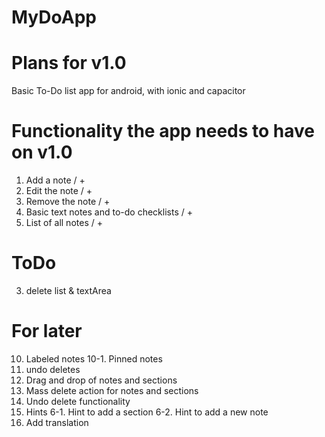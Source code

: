 # MyDoApp

# Plans for v1.0
Basic To-Do list app for android, with ionic and capacitor

# Functionality the app needs to have on v1.0
1. Add a note / +
2. Edit the note / +
3. Remove the note / +
4. Basic text notes and to-do checklists / +
5. List of all notes / +

# ToDo
3. delete list & textArea

# For later
10. Labeled notes
10-1. Pinned notes
4. undo deletes
6. Drag and drop of notes and sections
7. Mass delete action for notes and sections
8. Undo delete functionality
6. Hints
6-1. Hint to add a section
6-2. Hint to add a new note
2. Add translation
